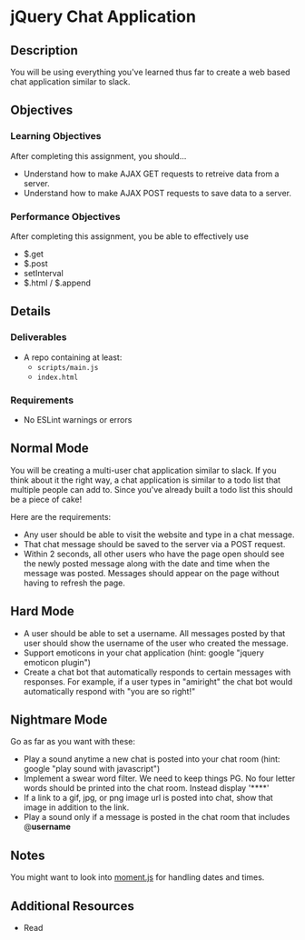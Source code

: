 # jQuery Chat Application

## Description
You will be using everything you&#x27;ve learned thus far to create a web based chat application similar to slack.


## Objectives

### Learning Objectives

After completing this assignment, you should…

* Understand how to make AJAX GET requests to retreive data from a server.
* Understand how to make AJAX POST requests to save data to a server.


### Performance Objectives

After completing this assignment, you be able to effectively use

* $.get
* $.post
* setInterval
* $.html / $.append



## Details

### Deliverables

* A repo containing at least:
  * `scripts/main.js`
  * `index.html`

### Requirements

* No ESLint warnings or errors


## Normal Mode
You will be creating a multi-user chat application similar to slack. If you think about it the right way, a chat application is similar to a todo list that multiple people can add to. Since you've already built a todo list this should be a piece of cake!

Here are the requirements:
* Any user should be able to visit the website and type in a chat message.
* That chat message should be saved to the server via a POST request.
* Within 2 seconds, all other users who have the page open should see the newly posted message along with the date and time when the message was posted. Messages should appear on the page without having to refresh the page.

## Hard Mode
* A user should be able to set a username. All messages posted by that user should show the username of the user who created the message.
* Support emoticons in your chat application (hint: google "jquery emoticon plugin")
* Create a chat bot that automatically responds to certain messages with responses. For example, if a user types in "amiright" the chat bot would automatically respond with "you are so right!"

## Nightmare Mode
Go as far as you want with these:

* Play a sound anytime a new chat is posted into your chat room (hint: google "play sound with javascript")
* Implement a swear word filter. We need to keep things PG. No four letter words should be printed into the chat room. Instead display '****'
* If a link to a gif, jpg, or png image url is posted into chat, show that image in addition to the link.
* Play a sound only if a message is posted in the chat room that includes @**username**




## Notes

You might want to look into [moment.js](http://momentjs.com/) for handling dates and times.

## Additional Resources

* Read []()
